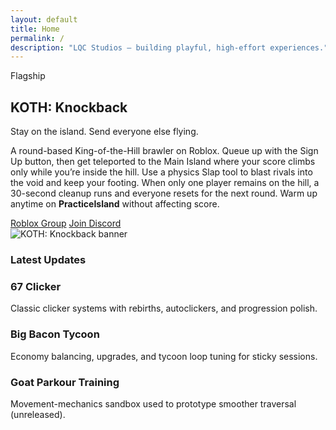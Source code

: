 ```yaml
---
layout: default
title: Home
permalink: /
description: "LQC Studios — building playful, high-effort experiences."
---
```


<section class="hero reveal">
  <div class="card">
    <span class="kicker">Flagship</span>
    <h1>KOTH: Knockback</h1>
    <p class="tagline">Stay on the island. Send everyone else flying.</p>
    <p class="muted">
      A round-based King-of-the-Hill brawler on Roblox. Queue up with the Sign Up button, then get
      teleported to the Main Island where your score climbs only while you’re inside the hill. Use a
      physics Slap tool to blast rivals into the void and keep your footing. When only one player
      remains on the hill, a 30-second cleanup runs and everyone resets for the next round. Warm up
      anytime on <strong>PracticeIsland</strong> without affecting score.
    </p>
    <div class="cta-row">
      <a class="btn btn--solid" href="https://www.roblox.com/share/g/5641441" target="_blank" rel="noopener">Roblox Group</a>
      <a class="btn btn--ghost" href="https://discord.gg/eFWCcxUbE7" target="_blank" rel="noopener">Join Discord</a>
    </div>
  </div>
  <div class="media reveal"><img src="{{ "/assets/img/og-image.png" | relative_url }}" alt="KOTH: Knockback banner" /></div>
</section>

<div class="hr"></div>

### Latest Updates
<div class="grid">
  <article class="card reveal">
    <h3>67 Clicker</h3>
    <p class="muted">Classic clicker systems with rebirths, autoclickers, and progression polish.</p>
  </article>
  <article class="card reveal">
    <h3>Big Bacon Tycoon</h3>
    <p class="muted">Economy balancing, upgrades, and tycoon loop tuning for sticky sessions.</p>
  </article>
  <article class="card reveal">
    <h3>Goat Parkour Training</h3>
    <p class="muted">Movement-mechanics sandbox used to prototype smoother traversal (unreleased).</p>
  </article>
</div>
